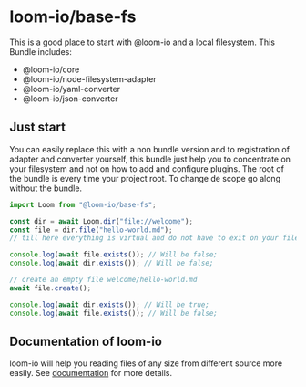 # loom-io/base-fs

This is a good place to start with @loom-io and a local filesystem. This Bundle includes:

- @loom-io/core
- @loom-io/node-filesystem-adapter
- @loom-io/yaml-converter
- @loom-io/json-converter

## Just start

You can easily replace this with a non bundle version and to registration of adapter and converter yourself, this bundle just help you to concentrate on your filesystem and not on how to add and configure plugins.
The root of the bundle is every time your project root. To change de scope go along without the bundle.

```ts
import Loom from "@loom-io/base-fs";

const dir = await Loom.dir("file://welcome");
const file = dir.file("hello-world.md");
// till here everything is virtual and do not have to exit on your filesystem;

console.log(await file.exists()); // Will be false;
console.log(await dir.exists()); // Will be false;

// create an empty file welcome/hello-world.md
await file.create();

console.log(await dir.exists()); // Will be true;
console.log(await file.exists()); // Will be false;
```

## Documentation of loom-io

loom-io will help you reading files of any size from different source more easily. See [documentation](https://loom-io.cotton-coding.com) for more details.
